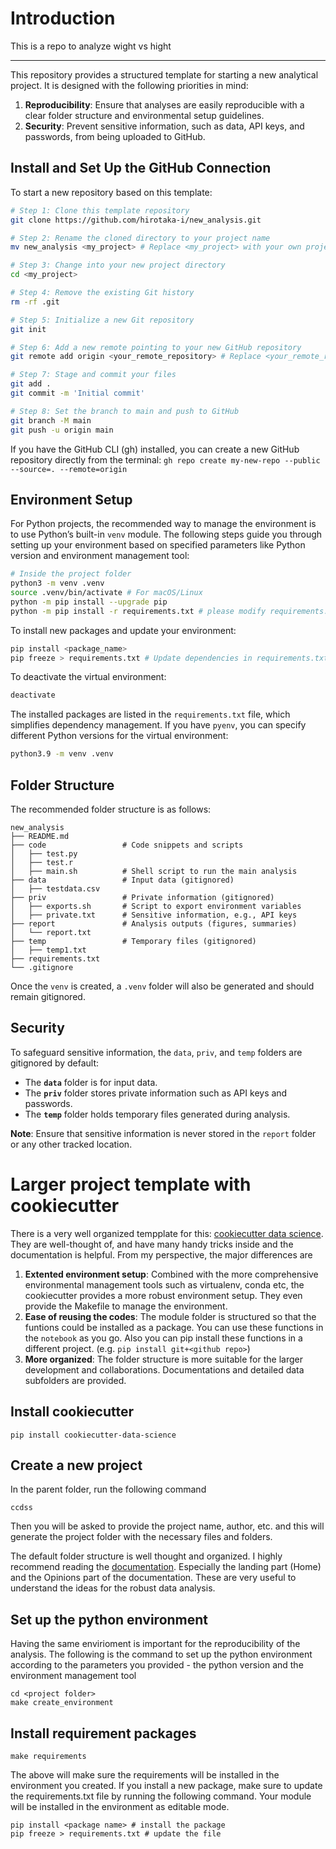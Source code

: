 # Introduction

This is a repo to analyze wight vs hight




---------------------
This repository provides a structured template for starting a new analytical project. It is designed with the following priorities in mind:

1. **Reproducibility**: Ensure that analyses are easily reproducible with a clear folder structure and environmental setup guidelines.
2. **Security**: Prevent sensitive information, such as data, API keys, and passwords, from being uploaded to GitHub.

## Install and Set Up the GitHub Connection

To start a new repository based on this template:

```bash
# Step 1: Clone this template repository
git clone https://github.com/hirotaka-i/new_analysis.git 

# Step 2: Rename the cloned directory to your project name
mv new_analysis <my_project> # Replace <my_project> with your own project name

# Step 3: Change into your new project directory
cd <my_project>

# Step 4: Remove the existing Git history
rm -rf .git 

# Step 5: Initialize a new Git repository
git init 

# Step 6: Add a new remote pointing to your new GitHub repository
git remote add origin <your_remote_repository> # Replace <your_remote_repository> with your actual GitHub repo URL

# Step 7: Stage and commit your files
git add .
git commit -m 'Initial commit'

# Step 8: Set the branch to main and push to GitHub
git branch -M main
git push -u origin main
```
If you have the GitHub CLI (gh) installed, you can create a new GitHub repository directly from the terminal: `gh repo create my-new-repo --public --source=. --remote=origin`

## Environment Setup

For Python projects, the recommended way to manage the environment is to use Python’s built-in `venv` module. The following steps guide you through setting up your environment based on specified parameters like Python version and environment management tool:

```bash
# Inside the project folder
python3 -m venv .venv 
source .venv/bin/activate # For macOS/Linux
python -m pip install --upgrade pip
python -m pip install -r requirements.txt # please modify requirements.txt to include the necessary packages
```

To install new packages and update your environment:

```bash
pip install <package_name>
pip freeze > requirements.txt # Update dependencies in requirements.txt
```

To deactivate the virtual environment:

```bash
deactivate
```

The installed packages are listed in the `requirements.txt` file, which simplifies dependency management. If you have `pyenv`, you can specify different Python versions for the virtual environment:

```bash
python3.9 -m venv .venv
```

## Folder Structure

The recommended folder structure is as follows:

```
new_analysis
├── README.md
├── code                 # Code snippets and scripts
│   ├── test.py
│   ├── test.r
│   ├── main.sh          # Shell script to run the main analysis
├── data                 # Input data (gitignored)
│   ├── testdata.csv
├── priv                 # Private information (gitignored)
│   ├── exports.sh       # Script to export environment variables
│   ├── private.txt      # Sensitive information, e.g., API keys
├── report               # Analysis outputs (figures, summaries)
│   └── report.txt
├── temp                 # Temporary files (gitignored)
│   ├── temp1.txt
├── requirements.txt
└── .gitignore
```

Once the `venv` is created, a `.venv` folder will also be generated and should remain gitignored.

## Security

To safeguard sensitive information, the `data`, `priv`, and `temp` folders are gitignored by default:

- The **`data`** folder is for input data.
- The **`priv`** folder stores private information such as API keys and passwords.
- The **`temp`** folder holds temporary files generated during analysis.

**Note**: Ensure that sensitive information is never stored in the `report` folder or any other tracked location.


# Larger project template with cookiecutter
There is a very well organized tempplate for this: [cookiecutter data science](https://drivendata.github.io/cookiecutter-data-science/). They are well-thought of, and have many handy tricks inside and the documentation is helpful. From my perspective, the major differences are 

1. **Extented environment setup**: Combined with the more comprehensive environmental management tools such as virtualenv, conda etc, the cookiecutter provides a more robust environment setup. They even provide the Makefile to manage the environment.
2. **Ease of reusing the codes**: The module folder is structured so that the funtions could be installed as a package. You can use these functions in the `notebook` as you go. Also you can pip install these functions in a different project. (e.g. `pip install git+<github repo>`)
3. **More organized**: The folder structure is more suitable for the larger development and collaborations. Documentations and detailed data subfolders are provided.



## Install cookiecutter
```
pip install cookiecutter-data-science
```
## Create a new project
In the parent folder, run the following command
```
ccdss
```
Then you will be asked to provide the project name, author, etc. and this will generate the project folder with the necessary files and folders.

The default folder structure is well thought and organized. I highly recommend reading the [documentation](https://drivendata.github.io/cookiecutter-data-science/). Especially the landing part (Home) and the Opinions part of the documentation. These are very useful to understand the ideas for the robust data analysis.


## Set up the python environment
Having the same envirioment is important for the reproducibility of the analysis. The following is the command to set up the python environment according to the parameters you provided - the python version and the environment management tool
```
cd <project folder>
make create_environment
```

## Install requirement packages

```
make requirements
```
The above will make sure the requirements will be installed in the environment you created. If you install a new package, make sure to update the requirements.txt file by running the following command. Your module will be installed in the environment as editable mode. 
```
pip install <package name> # install the package
pip freeze > requirements.txt # update the file
```

